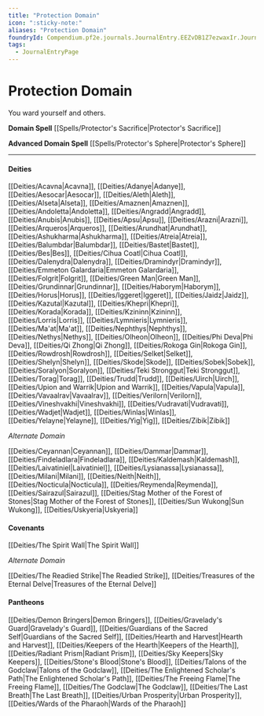 ```yaml
---
title: "Protection Domain"
icon: ":sticky-note:"
aliases: "Protection Domain"
foundryId: Compendium.pf2e.journals.JournalEntry.EEZvDB1Z7ezwaxIr.JournalEntryPage.Dx47K8wpx8KZUa9S
tags:
  - JournalEntryPage
---
```


# Protection Domain
You ward yourself and others.

**Domain Spell** [[Spells/Protector's Sacrifice|Protector's Sacrifice]]

**Advanced Domain Spell** [[Spells/Protector's Sphere|Protector's Sphere]]

* * *

#### **Deities**

[[Deities/Acavna|Acavna]], [[Deities/Adanye|Adanye]], [[Deities/Aesocar|Aesocar]], [[Deities/Aleth|Aleth]], [[Deities/Alseta|Alseta]], [[Deities/Amaznen|Amaznen]], [[Deities/Andoletta|Andoletta]], [[Deities/Angradd|Angradd]], [[Deities/Anubis|Anubis]], [[Deities/Apsu|Apsu]], [[Deities/Arazni|Arazni]], [[Deities/Arqueros|Arqueros]], [[Deities/Arundhat|Arundhat]], [[Deities/Ashukharma|Ashukharma]], [[Deities/Atreia|Atreia]], [[Deities/Balumbdar|Balumbdar]], [[Deities/Bastet|Bastet]], [[Deities/Bes|Bes]], [[Deities/Cihua Coatl|Cihua Coatl]], [[Deities/Dalenydra|Dalenydra]], [[Deities/Dramindyr|Dramindyr]], [[Deities/Emmeton Galardaria|Emmeton Galardaria]], [[Deities/Folgrit|Folgrit]], [[Deities/Green Man|Green Man]], [[Deities/Grundinnar|Grundinnar]], [[Deities/Haborym|Haborym]], [[Deities/Horus|Horus]], [[Deities/Iggeret|Iggeret]], [[Deities/Jaidz|Jaidz]], [[Deities/Kazutal|Kazutal]], [[Deities/Khepri|Khepri]], [[Deities/Korada|Korada]], [[Deities/Kzininn|Kzininn]], [[Deities/Lorris|Lorris]], [[Deities/Lymnieris|Lymnieris]], [[Deities/Ma'at|Ma'at]], [[Deities/Nephthys|Nephthys]], [[Deities/Nethys|Nethys]], [[Deities/Olheon|Olheon]], [[Deities/Phi Deva|Phi Deva]], [[Deities/Qi Zhong|Qi Zhong]], [[Deities/Rokoga Gin|Rokoga Gin]], [[Deities/Rowdrosh|Rowdrosh]], [[Deities/Selket|Selket]], [[Deities/Shelyn|Shelyn]], [[Deities/Skode|Skode]], [[Deities/Sobek|Sobek]], [[Deities/Soralyon|Soralyon]], [[Deities/Teki Stronggut|Teki Stronggut]], [[Deities/Torag|Torag]], [[Deities/Trudd|Trudd]], [[Deities/Uirch|Uirch]], [[Deities/Upion and Warrik|Upion and Warrik]], [[Deities/Vapula|Vapula]], [[Deities/Vavaalrav|Vavaalrav]], [[Deities/Verilorn|Verilorn]], [[Deities/Vineshvakhi|Vineshvakhi]], [[Deities/Vudravati|Vudravati]], [[Deities/Wadjet|Wadjet]], [[Deities/Winlas|Winlas]], [[Deities/Yelayne|Yelayne]], [[Deities/Yig|Yig]], [[Deities/Zibik|Zibik]]

_Alternate Domain_

[[Deities/Ceyannan|Ceyannan]], [[Deities/Dammar|Dammar]], [[Deities/Findeladlara|Findeladlara]], [[Deities/Kaldemash|Kaldemash]], [[Deities/Laivatiniel|Laivatiniel]], [[Deities/Lysianassa|Lysianassa]], [[Deities/Milani|Milani]], [[Deities/Neith|Neith]], [[Deities/Nocticula|Nocticula]], [[Deities/Reymenda|Reymenda]], [[Deities/Sairazul|Sairazul]], [[Deities/Stag Mother of the Forest of Stones|Stag Mother of the Forest of Stones]], [[Deities/Sun Wukong|Sun Wukong]], [[Deities/Uskyeria|Uskyeria]]

#### **Covenants**

[[Deities/The Spirit Wall|The Spirit Wall]]

_Alternate Domain_

[[Deities/The Readied Strike|The Readied Strike]], [[Deities/Treasures of the Eternal Delve|Treasures of the Eternal Delve]]

#### **Pantheons**

[[Deities/Demon Bringers|Demon Bringers]], [[Deities/Gravelady's Guard|Gravelady's Guard]], [[Deities/Guardians of the Sacred Self|Guardians of the Sacred Self]], [[Deities/Hearth and Harvest|Hearth and Harvest]], [[Deities/Keepers of the Hearth|Keepers of the Hearth]], [[Deities/Radiant Prism|Radiant Prism]], [[Deities/Sky Keepers|Sky Keepers]], [[Deities/Stone's Blood|Stone's Blood]], [[Deities/Talons of the Godclaw|Talons of the Godclaw]], [[Deities/The Enlightened Scholar's Path|The Enlightened Scholar's Path]], [[Deities/The Freeing Flame|The Freeing Flame]], [[Deities/The Godclaw|The Godclaw]], [[Deities/The Last Breath|The Last Breath]], [[Deities/Urban Prosperity|Urban Prosperity]], [[Deities/Wards of the Pharaoh|Wards of the Pharaoh]]